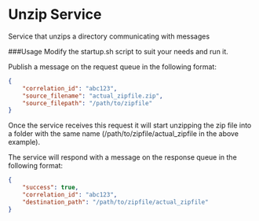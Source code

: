 # Unzip Service
Service that unzips a directory communicating with messages

###Usage
Modify the startup.sh script to suit your needs and run it.

Publish a message on the request queue in the following format:

```json
{
    "correlation_id": "abc123",
    "source_filename": "actual_zipfile.zip",
    "source_filepath": "/path/to/zipfile"
}
```

Once the service receives this request it will start unzipping the zip file into a folder with the same name (/path/to/zipfile/actual_zipfile in the above example).

The service will respond with a message on the response queue in the following format:

```json
{
	"success": true,
	"correlation_id": "abc123",
	"destination_path": "/path/to/zipfile/actual_zipfile"
}
```